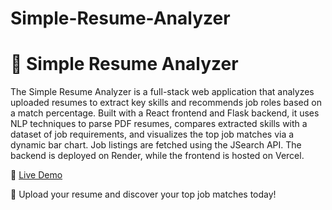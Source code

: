 # Simple-Resume-Analyzer

# 🧠 Simple Resume Analyzer

The Simple Resume Analyzer is a full-stack web application that analyzes uploaded resumes to extract key skills and recommends job roles based on a match percentage. Built with a React frontend and Flask backend, it uses NLP techniques to parse PDF resumes, compares extracted skills with a dataset of job requirements, and visualizes the top job matches via a dynamic bar chart. Job listings are fetched using the JSearch API. The backend is deployed on Render, while the frontend is hosted on Vercel.

🔗 [Live Demo](https://simple-resume-analyzer-ohqe.vercel.app)

📁 Upload your resume and discover your top job matches today!
